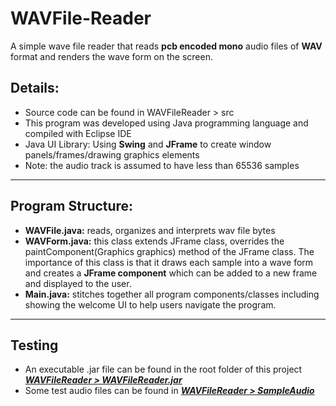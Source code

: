 # WAVFile-Reader
A simple wave file reader that reads <b>pcb encoded mono</b> audio files of <b>WAV</b> format and renders the wave form on the screen.

<h2>Details:</h2>
<ul>
<li>Source code can be found in WAVFileReader > src</li>
<li>This program was developed using Java programming language and compiled with Eclipse IDE</li>
<li>Java UI Library: Using <b>Swing</b> and <b>JFrame</b> to create window panels/frames/drawing graphics elements</li>
<li>Note: the audio track is assumed to have less than 65536 samples</li>
</ul>
<hr/>
<h2>Program Structure:</h2>
<ul>
<li><b>WAVFile.java:</b> reads, organizes and interprets wav file bytes</li>
<li><b>WAVForm.java:</b> this class extends JFrame class, overrides the paintComponent(Graphics graphics) method of the JFrame class. The importance of this class is that it draws each sample into a wave form and creates a <b>JFrame component</b> which can be added to a new frame and displayed to the user.</li>
<li><b>Main.java:</b> stitches together all program components/classes including showing the welcome UI to help users navigate the program.</li>
</ul>
<hr/>
<h2>Testing</h2>
<ul>
<li>
An executable .jar file can be found in the root folder of this project <cite><a href="https://github.com/Karan886/WAVFile-Reader/blob/master/WAVFileReader.jar"><b>WAVFileReader > WAVFileReader.jar</b></a></cite>
</li>
<li>
Some test audio files can be found in <cite><a href="https://github.com/Karan886/WAVFile-Reader/tree/master/SampleAudio"><b>WAVFileReader > SampleAudio</b></a></cite>
</li>
</ul>
 
